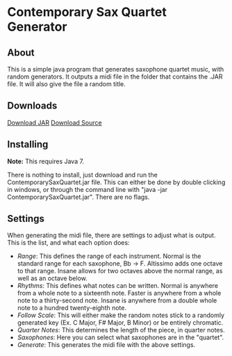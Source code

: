 Contemporary Sax Quartet Generator
==================================

## About

This is a simple java program that generates saxophone quartet music, with random generators. It outputs a midi file in the folder that contains the .JAR file. It will also give the file a random title.

## Downloads

[Download JAR](https://github.com/Cam-2002/ContemporarySaxQuartet/raw/master/ContemporarySaxQuartet.jar)
[Download Source](https://github.com/Cam-2002/ContemporarySaxQuartet/raw/master/ContemporarySaxQuartet-Src.zip)

## Installing

**Note:** This requires Java 7.

There is nothing to install, just download and run the ContemporarySaxQuartet.jar file. This can either be done by double clicking in windows, or through the command line with "java -jar ContemporarySaxQuartet.jar". There are no flags.

## Settings

When generating the midi file, there are settings to adjust what is output. This is the list, and what each option does:

  * *Range*: This defines the range of each instrument. Normal is the standard range for each saxophone, Bb -> F. Altissimo adds one octave to that range. Insane allows for two octaves above the normal range, as well as an octave below.
  * *Rhythms*: This defines what notes can be written. Normal is anywhere from a whole note to a sixteenth note. Faster is anywhere from a whole note to a thirty-second note. Insane is anywhere from a double whole note to a hundred twenty-eighth note.
  * *Follow Scale*: This will either make the random notes stick to a randomly generated key (Ex. C Major, F# Major, B Minor) or be entirely chromatic.
  * *Quarter Notes*: This determines the length of the piece, in quarter notes.
  * *Saxophones*: Here you can select what saxophones are in the "quartet".
  * *Generate*: This generates the midi file with the above settings.
